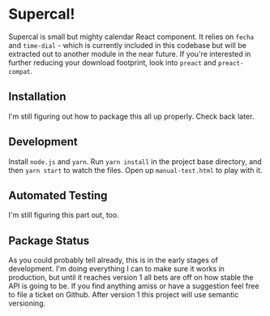 Supercal!
=========

Supercal is small but mighty calendar React component. It relies on `fecha`
and `time-dial` - which is currently included in this codebase but will be
extracted out to another module in the near future. If you're interested in
further reducing your download footprint, look into `preact` and `preact-compat`.

Installation
------------

I'm still figuring out how to package this all up properly. Check back later.


Development
-----------

Install `node.js` and `yarn`. Run `yarn install` in the project base directory,
and then `yarn start` to watch the files. Open up `manual-test.html` to play with it.

Automated Testing
-----------------

I'm still figuring this part out, too.

Package Status
--------------

As you could probably tell already, this is in the early stages of development.
I'm doing everything I can to make sure it works in production, but until it
reaches version 1 all bets are off on how stable the API is going to be. If you
find anything amiss or have a suggestion feel free to file a ticket on Github.
After version 1 this project will use semantic versioning.
